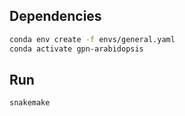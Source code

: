## Dependencies
```bash
conda env create -f envs/general.yaml
conda activate gpn-arabidopsis
```

## Run
```bash
snakemake
```
